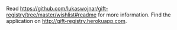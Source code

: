 Read https://github.com/lukaswojnar/gift-registry/tree/master/wishlist#readme for more information.
Find the application on http://gift-registry.herokuapp.com.
